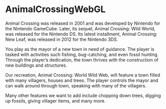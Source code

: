 # AnimalCrossingWebGL

Animal Crossing was released in 2001 and was developed by Nintendo for the Nintendo GameCube. Later, its sequel, Animal Crossing: Wild World, was released for the Nintendo DS. Its latest installment, Animal Crossing: New Leaf, was released in 2012 for the Nintendo 3DS.
	
You play as the mayor of a new town in need of guidance. The player is tasked with activities such fishing, bug-catching, and even fossil hunting. Through the player’s dedication, the town thrives with the construction of new buildings and structures.

Our recreation, Animal Crossing: World Wild Web, will feature a town filled with many villagers, houses and trees. The player controls the mayor and can walk around through town, speaking with many of the villagers. 

Many other features we want to add include chopping down trees, digging up fossils, giving villager items, and many more. 
